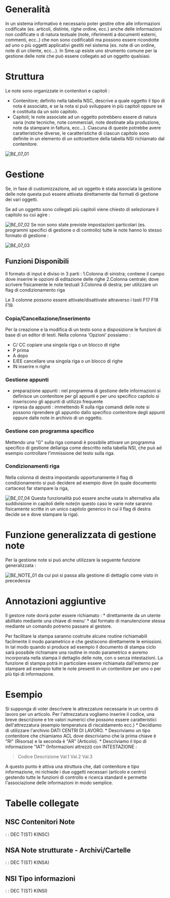 # Generalità
In un sistema informativo è necessario poter gestire oltre alle informazioni codificate (es. articoli, distinte, righe ordine, ecc.) anche delle informazioni non codificate o di natura testuale (note, riferimenti a documenti esterni, commenti, ecc..) che non sono codificabili ma possono essere ricondotte ad uno o più oggetti applicativi gestiti nel sistema (es. note di un ordine, note di un cliente, ecc...).
In Sme.up esiste uno strumento comune per la gestione delle note che può essere collegato ad un oggetto qualsiasi.

# Struttura
Le note sono organizzate in contenitori e capitoli : 

- Contenitore; definito nella tabella NSC, descrive a quale oggetto il tipo di nota è associato, e se la nota si può sviluppare in più capitoli oppure se è costituita da un solo capitolo.
- Capitoli; le note associate ad un oggetto potrebbero essere di natura varia (note tecniche, note commerciali, note destinate alla produzione, note da stampare in fattura, ecc...). Ciascuna di queste potrebbe avere caratteristiche diverse, le caratteristiche di ciascun capitolo sono definite in un elemento di un sottosettore della tabella NSI richiamato dal contenitore.

![B£_07_01](https://doc.smeup.com/immagini/MBDOC_OGG-P_B£AMC0/BX_07_01.png)
# Gestione
Se, in fase di customizzazione, ad un oggetto è stata associata la gestione delle note questa può essere attivata direttamente dai formati di gestione dei vari oggetti.

Se ad un oggetto sono collegati più capitoli viene chiesto di selezionare il capitolo su cui agire : 

![B£_07_02](https://doc.smeup.com/immagini/MBDOC_OGG-P_B£AMC0/BX_07_02.png)
Se non sono state previste impostazioni particolari (es. programmi specifici di gestione o di controllo) tutte le note hanno lo stesso formato di gestione : 

![B£_07_03](https://doc.smeup.com/immagini/MBDOC_OGG-P_B£AMC0/BX_07_03.png)
## Funzioni Disponibili
Il formato di input è diviso in 3 parti : 
1.Colonna di sinistra; contiene il campo dove inserire le opzioni di editazione delle righe
2.Colonna centrale; dove scrivere fisicamente le note testuali
3.Colonna di destra; per utilizzare un flag di condizionamento riga

Le 3 colonne possono essere attivate/disattivate attraverso i tasti F17 F18 F19.

### Copia/Cancellazione/Inserimento
Per la creazione e la modifica di un testo sono a disposizione le funzioni di base di un editor di testi.
Nella colonna 'Opzioni' possiamo : 

- C/ CC copiare una singola riga o un blocco di righe
- P prima
- A dopo
- E/EE cancellare una singola riga o un blocco di righe
- IN inserire n righe


### Gestione appunti

- preparazione appunti :  nel programma di gestione delle informazioni si definisce un contenitore per gli appunti e per uno specifico capitolo  si inseriscono gli appunti di utilizzo frequente
- ripresa da appunti :  immettendo R sulla riga comandi delle note si possono riprendere gli appuntio dallo specifico contenitore degli appunti oppure dalle note in archivio di un oggetto.

### Gestione con programma specifico
Mettendo una "G" sulla riga comandi è possibile attivare un  programma specifico di gestione dellariga come descritto nella tabella NSI, che può ad esempio controllare l'immissione del testo sulla riga.

### Condizionamenti riga
Nella colonna di destra impostando opportunamente il flag di condizionamento si può decidere ad esempio dove (in quale documento cartaceo) far stampare la riga,

![B£_07_04](https://doc.smeup.com/immagini/MBDOC_OGG-P_B£AMC0/BX_07_04.png)
Questa funzionalità può essere anche usata in alternativa alla suddivisione in capitoli delle note(in questo caso le varie note saranno fisicamente scritte in un unico capitolo generico in cui il flag di destra decide se e dove stampare la riga).

# Funzione generalizzata di gestione note
Per la gestione note si può anche utilizzare la seguente funzione generalizzata : 

![B£_NOTE_01](https://doc.smeup.com/immagini/MBDOC_OGG-P_B£AMC0/BX_NOTE_01.png)
da cui poi si passa alla gestione di dettaglio come visto in precedenza

# Annotazioni aggiuntive
Il gestore note dovrà poter essere richiamato : 
 \* direttamente da un utente abilitato mediante una chiave di menu'
 \* dal formato di manutenzione stessa mediante un comando potremo passare al gestore.

Per facilitare la stampa saranno costruite alcune routine richiamabili facilmente il modo parametrico e che gestiscono direttamente le emissioni. In tal modo quando si produce ad esempio il documento di stampa ciclo sarà possibile richiamare una routine in modo parametrico e avremo incorporata nella stampa il dettaglio delle note, con o senza intestazioni. La funzione di stampa potrà in particolare essere richiamata dall'esterno per stampare ad esempio tutte le note presenti in un contenitore per uno o per più tipi di informazione.

# Esempio
Si supponga di voler descrivere le attrezzature necessarie in un centro di lavoro per un articolo. Per l'attrezzatura vogliamo inserire il codice, una breve descrizione e tre valori numerici che possono essere caratteristici dell'attrezzatura (esempio temperatura di riscaldamento ecc.)
 \* Decidiamo di utilizzare l'archivio DATI CENTRI DI LAVORO.
 \* Descriviamo un tipo contenitore che chiamiamo ACL dove descriviamo che la prima chiave è "RI" (Risorsa) e la
seconda è "AR" (Articolo).
 \* Descriviamo il tipo di informazione "IAT" (Informazioni attrezzi) con INTESTAZIONE : 
>Codice    Descrizione   Val.1   Val.2   Val.3

A questo punto è attiva una struttura che, dati contenitore e tipo informazione, mi richiede i due oggetti necessari (articolo e centro) gestendo tutte le funzioni di controllo e ricerca standard e permette l'associazione delle informazioni in modo semplice.

# Tabelle collegate
## NSC Contenitori Note
 :  : DEC T(ST) K(NSC)
## NSA Note strutturate - Archivi/Cartelle
 :  : DEC T(ST) K(NSA)
## NSI Tipo informazioni
 :  : DEC T(ST) K(NSI)
